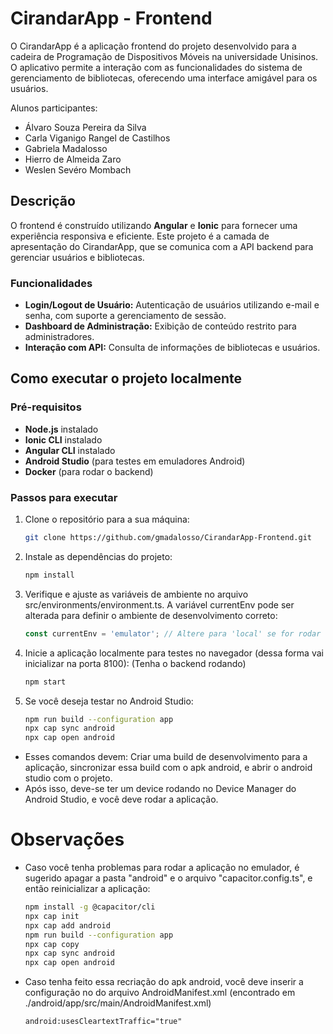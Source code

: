 # CirandarApp - Frontend

O CirandarApp é a aplicação frontend do projeto desenvolvido para a cadeira de Programação de Dispositivos Móveis na universidade Unisinos. O aplicativo permite a interação com as funcionalidades do sistema de gerenciamento de bibliotecas, oferecendo uma interface amigável para os usuários.

Alunos participantes:
- Álvaro Souza Pereira da Silva
- Carla Viganigo Rangel de Castilhos
- Gabriela Madalosso
- Hierro de Almeida Zaro
- Weslen Sevéro Mombach

## Descrição

O frontend é construído utilizando **Angular** e **Ionic** para fornecer uma experiência responsiva e eficiente. Este projeto é a camada de apresentação do CirandarApp, que se comunica com a API backend para gerenciar usuários e bibliotecas.

### Funcionalidades

- **Login/Logout de Usuário:** Autenticação de usuários utilizando e-mail e senha, com suporte a gerenciamento de sessão.
- **Dashboard de Administração:** Exibição de conteúdo restrito para administradores.
- **Interação com API:** Consulta de informações de bibliotecas e usuários.

## Como executar o projeto localmente

### Pré-requisitos

- **Node.js** instalado
- **Ionic CLI** instalado
- **Angular CLI** instalado
- **Android Studio** (para testes em emuladores Android)
- **Docker** (para rodar o backend)

### Passos para executar

1. Clone o repositório para a sua máquina:

   ```bash
   git clone https://github.com/gmadalosso/CirandarApp-Frontend.git

2. Instale as dependências do projeto:

   ```bash
   npm install

3. Verifique e ajuste as variáveis de ambiente no arquivo src/environments/environment.ts. A variável currentEnv pode ser alterada para definir o ambiente de desenvolvimento correto:

   ```typescript
   const currentEnv = 'emulator'; // Altere para 'local' se for rodar o backend localmente

4. Inicie a aplicação localmente para testes no navegador (dessa forma vai inicializar na porta 8100): (Tenha o backend rodando)

   ```bash
   npm start

5. Se você deseja testar no Android Studio:

   ```bash
   npm run build --configuration app
   npx cap sync android
   npx cap open android
   ```

- Esses comandos devem: Criar uma build de desenvolvimento para a aplicação, sincronizar essa build com o apk android, e abrir o android studio com o projeto.
- Após isso, deve-se ter um device rodando no Device Manager do Android Studio, e você deve rodar a aplicação.

# Observações
- Caso você tenha problemas para rodar a aplicação no emulador, é sugerido apagar a pasta "android" e o arquivo "capacitor.config.ts", e então reinicializar a aplicação:
   ```bash
   npm install -g @capacitor/cli
   npx cap init
   npx cap add android
   npm run build --configuration app
   npx cap copy
   npx cap sync android
   npx cap open android
   ```

- Caso tenha feito essa recriação do apk android, você deve inserir a configuração no <application> do arquivo AndroidManifest.xml (encontrado em ./android/app/src/main/AndroidManifest.xml)

   ```xml
   android:usesCleartextTraffic="true"


